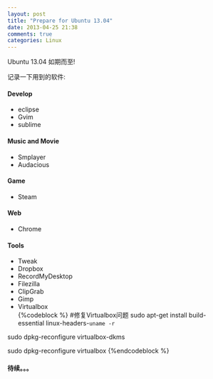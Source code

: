 ```yaml
---
layout: post
title: "Prepare for Ubuntu 13.04"
date: 2013-04-25 21:38
comments: true
categories: Linux
---
```


Ubuntu 13.04 如期而至!  

记录一下用到的软件:  

#### Develop  
 
* eclipse  
* Gvim
* sublime

#### Music and Movie
* Smplayer
* Audacious

#### Game
* Steam

#### Web
* Chrome

####  Tools
* Tweak
* Dropbox
* RecordMyDesktop
* Filezilla
* ClipGrab
* Gimp
* Virtualbox  
{%codeblock %}
#修复Virtualbox问题
sudo apt-get install build-essential linux-headers-`uname -r`

sudo dpkg-reconfigure virtualbox-dkms 

sudo dpkg-reconfigure virtualbox
{%endcodeblock %}


#### 待续。。。


